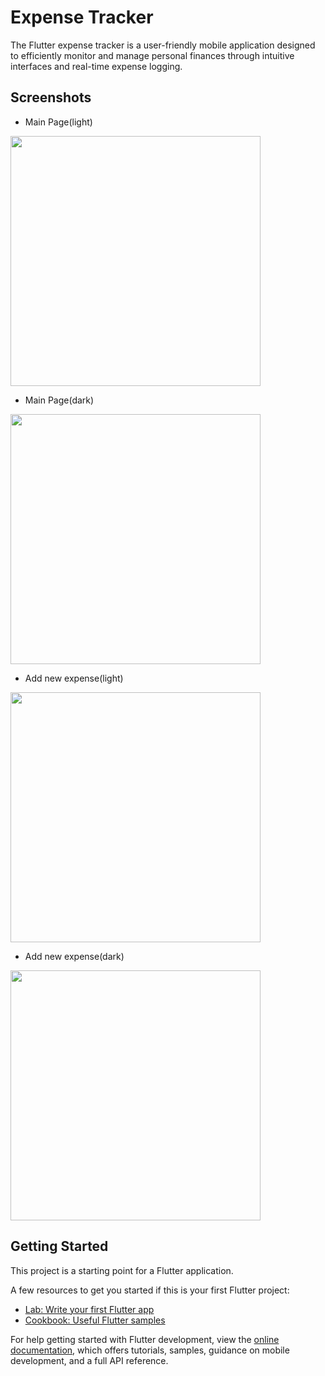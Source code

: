 # Expense Tracker

The Flutter expense tracker is a user-friendly mobile application designed to efficiently monitor and manage personal finances through intuitive interfaces and real-time expense logging.

## Screenshots
- Main Page(light)<br>
<img src="media/main-paige-light.jpg" width="400">

- Main Page(dark)<br>
<img src="media/main-page-dark.jpg" width="400">

- Add new expense(light)<br>
<img src="media/add-light.jpg" width="400">

- Add new expense(dark)<br>
<img src="media/add-dark.jpg" width="400">

## Getting Started

This project is a starting point for a Flutter application.

A few resources to get you started if this is your first Flutter project:

- [Lab: Write your first Flutter app](https://docs.flutter.dev/get-started/codelab)
- [Cookbook: Useful Flutter samples](https://docs.flutter.dev/cookbook)

For help getting started with Flutter development, view the
[online documentation](https://docs.flutter.dev/), which offers tutorials,
samples, guidance on mobile development, and a full API reference.

